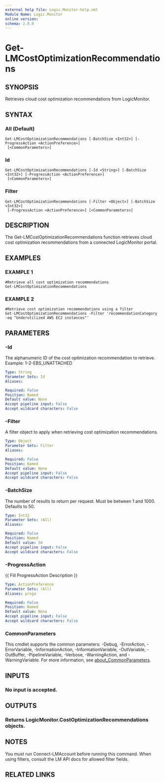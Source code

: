 ```yaml
---
external help file: Logic.Monitor-help.xml
Module Name: Logic.Monitor
online version:
schema: 2.0.0
---
```


# Get-LMCostOptimizationRecommendations

## SYNOPSIS
Retrieves cloud cost optimization recommendations from LogicMonitor.

## SYNTAX

### All (Default)
```
Get-LMCostOptimizationRecommendations [-BatchSize <Int32>] [-ProgressAction <ActionPreference>]
 [<CommonParameters>]
```

### Id
```
Get-LMCostOptimizationRecommendations [-Id <String>] [-BatchSize <Int32>] [-ProgressAction <ActionPreference>]
 [<CommonParameters>]
```

### Filter
```
Get-LMCostOptimizationRecommendations [-Filter <Object>] [-BatchSize <Int32>]
 [-ProgressAction <ActionPreference>] [<CommonParameters>]
```

## DESCRIPTION
The Get-LMCostOptimizationRecommendations function retrieves cloud cost optimization recommendations from a connected LogicMonitor portal.

## EXAMPLES

### EXAMPLE 1
```
#Retrieve all cost optimization recommendations
Get-LMCostOptimizationRecommendations
```

### EXAMPLE 2
```
#Retrieve cost optimization recommendations using a filter
Get-LMCostOptimizationRecommendations -Filter 'recommendationCategory -eq "Underutilized AWS EC2 instances"'
```

## PARAMETERS

### -Id
The alphanumeric ID of the cost optimization recommendation to retrieve.
Example: 1-2-EBS_UNATTACHED

```yaml
Type: String
Parameter Sets: Id
Aliases:

Required: False
Position: Named
Default value: None
Accept pipeline input: False
Accept wildcard characters: False
```

### -Filter
A filter object to apply when retrieving cost optimization recommendations.

```yaml
Type: Object
Parameter Sets: Filter
Aliases:

Required: False
Position: Named
Default value: None
Accept pipeline input: False
Accept wildcard characters: False
```

### -BatchSize
The number of results to return per request.
Must be between 1 and 1000.
Defaults to 50.

```yaml
Type: Int32
Parameter Sets: (All)
Aliases:

Required: False
Position: Named
Default value: 50
Accept pipeline input: False
Accept wildcard characters: False
```

### -ProgressAction
{{ Fill ProgressAction Description }}

```yaml
Type: ActionPreference
Parameter Sets: (All)
Aliases: proga

Required: False
Position: Named
Default value: None
Accept pipeline input: False
Accept wildcard characters: False
```

### CommonParameters
This cmdlet supports the common parameters: -Debug, -ErrorAction, -ErrorVariable, -InformationAction, -InformationVariable, -OutVariable, -OutBuffer, -PipelineVariable, -Verbose, -WarningAction, and -WarningVariable. For more information, see [about_CommonParameters](http://go.microsoft.com/fwlink/?LinkID=113216).

## INPUTS

### No input is accepted.
## OUTPUTS

### Returns LogicMonitor.CostOptimizationRecommendations objects.
## NOTES
You must run Connect-LMAccount before running this command.
When using filters, consult the LM API docs for allowed filter fields.

## RELATED LINKS
